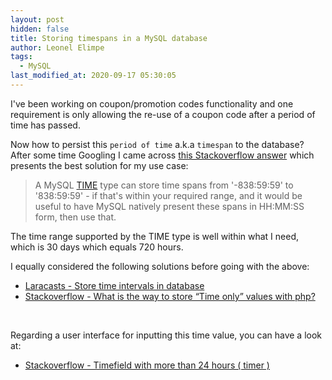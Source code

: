```yaml
---
layout: post
hidden: false
title: Storing timespans in a MySQL database
author: Leonel Elimpe
tags:
  - MySQL
last_modified_at: 2020-09-17 05:30:05
---
```

I've been working on coupon/promotion codes functionality and one requirement is only allowing the re-use of a coupon code after a period of time has passed.

Now how to persist this `period of time` a.k.a `timespan` to the database? After some time Googling I came across [this Stackoverflow answer](https://stackoverflow.com/a/3867631/6924437) which presents the best solution for my use case:

> A MySQL [TIME](http://dev.mysql.com/doc/refman/5.1/en/time.html) type can store time spans from '-838:59:59' to '838:59:59' - if that's within your required range, and it would be useful to have MySQL natively present these spans in HH:MM:SS form, then use that.

The time range supported by the TIME type is well within what I need, which is 30 days which equals 720 hours.

I equally considered the following solutions before going with the above:

* [Laracasts - Store time intervals in database](https://laracasts.com/discuss/channels/laravel/store-time-intervals-in-database?reply=519170)
* [Stackoverflow - What is the way to store “Time only” values with php?](https://stackoverflow.com/a/4604417/6924437)

<br>

Regarding a user interface for inputting this time value, you can have a look at:

* [Stackoverflow - Timefield with more than 24 hours ( timer )](https://stackoverflow.com/a/40127877/6924437)